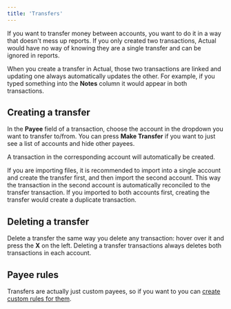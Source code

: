 ```yaml
---
title: 'Transfers'
---
```


If you want to transfer money between accounts, you want to do it in a way that doesn't mess up reports. If you only created two transactions, Actual would have no way of knowing they are a single transfer and can be ignored in reports.

When you create a transfer in Actual, those two transactions are linked and updating one always automatically updates the other. For example, if you typed something into the **Notes** column it would appear in both transactions.

## Creating a transfer

In the **Payee** field of a transaction, choose the account in the dropdown you want to transfer to/from. You can press **Make Transfer** if you want to just see a list of accounts and hide other payees.

A transaction in the corresponding account will automatically be created.

If you are importing files, it is recommended to import into a single account and create the transfer first, and then import the second account. This way the transaction in the second account is automatically reconciled to the transfer transaction. If you imported to both accounts first, creating the transfer would create a duplicate transaction.

## Deleting a transfer

Delete a transfer the same way you delete any transaction: hover over it and press the **X** on the left. Deleting a transfer transactions always deletes both transactions in each account.

## Payee rules

Transfers are actually just custom payees, so if you want to you can [create custom rules for them](/accounts/payees/#transfer-payees).
